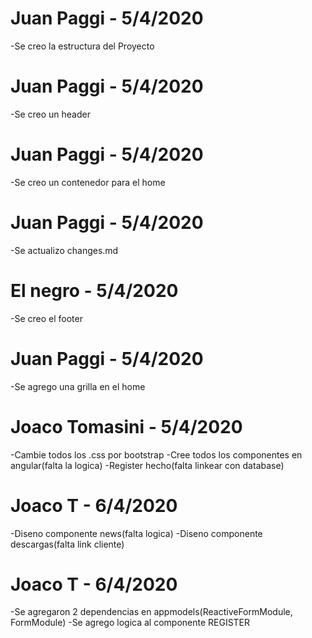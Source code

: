 # Juan Paggi - 5/4/2020

-Se creo la estructura del Proyecto

# Juan Paggi - 5/4/2020

-Se creo un header

# Juan Paggi - 5/4/2020

-Se creo un contenedor para el home

# Juan Paggi - 5/4/2020

-Se actualizo changes.md

# El negro - 5/4/2020

-Se creo el footer

# Juan Paggi - 5/4/2020

-Se agrego una grilla en el home

# Joaco Tomasini - 5/4/2020

-Cambie todos los .css por bootstrap
-Cree todos los componentes en angular(falta la logica)
-Register hecho(falta linkear con database)

# Joaco T - 6/4/2020

-Diseno componente news(falta logica)
-Diseno componente descargas(falta link cliente)

# Joaco T - 6/4/2020

-Se agregaron 2 dependencias en appmodels(ReactiveFormModule, FormModule)
-Se agrego logica al componente REGISTER
